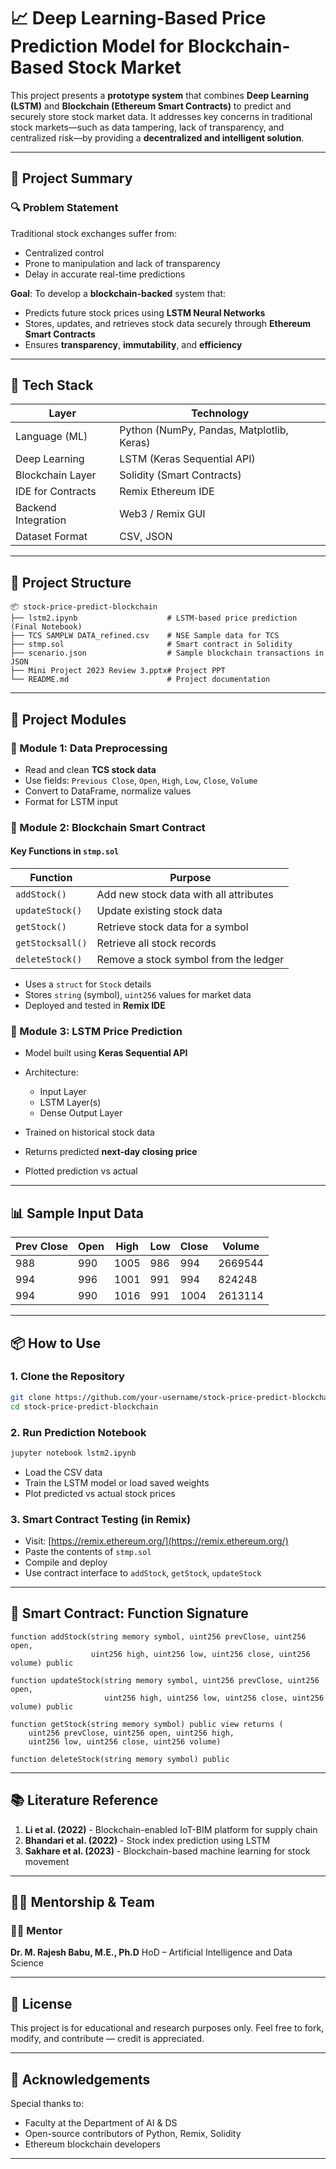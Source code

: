 # 📈 Deep Learning-Based Price Prediction Model for Blockchain-Based Stock Market

This project presents a **prototype system** that combines **Deep Learning (LSTM)** and **Blockchain (Ethereum Smart Contracts)** to predict and securely store stock market data. It addresses key concerns in traditional stock markets—such as data tampering, lack of transparency, and centralized risk—by providing a **decentralized and intelligent solution**.

---

## 🧠 Project Summary

### 🔍 Problem Statement

Traditional stock exchanges suffer from:

* Centralized control
* Prone to manipulation and lack of transparency
* Delay in accurate real-time predictions

**Goal**: To develop a **blockchain-backed** system that:

* Predicts future stock prices using **LSTM Neural Networks**
* Stores, updates, and retrieves stock data securely through **Ethereum Smart Contracts**
* Ensures **transparency**, **immutability**, and **efficiency**

---

## 🔧 Tech Stack

| Layer               | Technology                                |
| ------------------- | ----------------------------------------- |
| Language (ML)       | Python (NumPy, Pandas, Matplotlib, Keras) |
| Deep Learning       | LSTM (Keras Sequential API)               |
| Blockchain Layer    | Solidity (Smart Contracts)                |
| IDE for Contracts   | Remix Ethereum IDE                        |
| Backend Integration | Web3 / Remix GUI                          |
| Dataset Format      | CSV, JSON                                 |

---

## 📁 Project Structure

```
📦 stock-price-predict-blockchain
├── lstm2.ipynb                    # LSTM-based price prediction (Final Notebook)
├── TCS SAMPLW DATA_refined.csv    # NSE Sample data for TCS
├── stmp.sol                       # Smart contract in Solidity
├── scenario.json                  # Sample blockchain transactions in JSON
├── Mini Project 2023 Review 3.pptx# Project PPT
└── README.md                      # Project documentation
```

---

## 🧩 Project Modules

### 🔹 Module 1: Data Preprocessing

* Read and clean **TCS stock data**
* Use fields: `Previous Close`, `Open`, `High`, `Low`, `Close`, `Volume`
* Convert to DataFrame, normalize values
* Format for LSTM input

### 🔹 Module 2: Blockchain Smart Contract

#### Key Functions in `stmp.sol`

| Function         | Purpose                                |
| ---------------- | -------------------------------------- |
| `addStock()`     | Add new stock data with all attributes |
| `updateStock()`  | Update existing stock data             |
| `getStock()`     | Retrieve stock data for a symbol       |
| `getStocksall()` | Retrieve all stock records             |
| `deleteStock()`  | Remove a stock symbol from the ledger  |

* Uses a `struct` for `Stock` details
* Stores `string` (symbol), `uint256` values for market data
* Deployed and tested in **Remix IDE**

### 🔹 Module 3: LSTM Price Prediction

* Model built using **Keras Sequential API**
* Architecture:

  * Input Layer
  * LSTM Layer(s)
  * Dense Output Layer
* Trained on historical stock data
* Returns predicted **next-day closing price**
* Plotted prediction vs actual

---

## 📊 Sample Input Data

| Prev Close | Open | High | Low | Close | Volume  |
| ---------- | ---- | ---- | --- | ----- | ------- |
| 988        | 990  | 1005 | 986 | 994   | 2669544 |
| 994        | 996  | 1001 | 991 | 994   | 824248  |
| 994        | 990  | 1016 | 991 | 1004  | 2613114 |

---

## 📦 How to Use

### 1. Clone the Repository

```bash
git clone https://github.com/your-username/stock-price-predict-blockchain.git
cd stock-price-predict-blockchain
```

### 2. Run Prediction Notebook

```bash
jupyter notebook lstm2.ipynb
```

* Load the CSV data
* Train the LSTM model or load saved weights
* Plot predicted vs actual stock prices

### 3. Smart Contract Testing (in Remix)

* Visit: [https://remix.ethereum.org/](https://remix.ethereum.org/)
* Paste the contents of `stmp.sol`
* Compile and deploy
* Use contract interface to `addStock`, `getStock`, `updateStock`

---

## 🧪 Smart Contract: Function Signature

```solidity
function addStock(string memory symbol, uint256 prevClose, uint256 open,
                  uint256 high, uint256 low, uint256 close, uint256 volume) public

function updateStock(string memory symbol, uint256 prevClose, uint256 open,
                     uint256 high, uint256 low, uint256 close, uint256 volume) public

function getStock(string memory symbol) public view returns (
    uint256 prevClose, uint256 open, uint256 high,
    uint256 low, uint256 close, uint256 volume)

function deleteStock(string memory symbol) public
```

---

## 📚 Literature Reference

1. **Li et al. (2022)** - Blockchain-enabled IoT-BIM platform for supply chain
2. **Bhandari et al. (2022)** - Stock index prediction using LSTM
3. **Sakhare et al. (2023)** - Blockchain-based machine learning for stock movement

---

## 👨‍🏫 Mentorship & Team

### 👨‍🏫 Mentor

**Dr. M. Rajesh Babu, M.E., Ph.D**
HoD – Artificial Intelligence and Data Science

---

## 📃 License

This project is for educational and research purposes only.
Feel free to fork, modify, and contribute — credit is appreciated.

---

## 🙌 Acknowledgements

Special thanks to:

* Faculty at the Department of AI & DS
* Open-source contributors of Python, Remix, Solidity
* Ethereum blockchain developers

---
